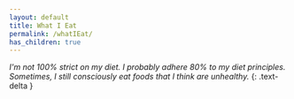 ```yaml
---
layout: default
title: What I Eat
permalink: /whatIEat/
has_children: true
---
```


*I'm not 100% strict on my diet. I probably adhere 80% to my diet principles. Sometimes, I still consciously eat foods that I think are unhealthy.*
{: .text-delta }